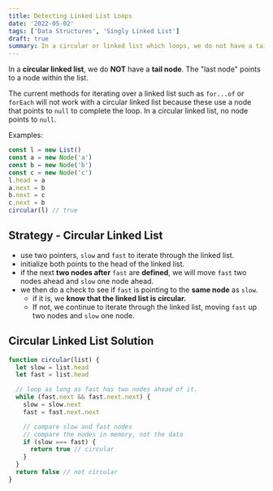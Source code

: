 ```yaml
---
title: Detecting Linked List Loops
date: '2022-05-02'
tags: ['Data Structures', 'Singly Linked List']
draft: true
summary: In a circular or linked list which loops, we do not have a tail. The 'last' node in the list will point to a node in the list. This algorithm will detect if this has occurred.
---
```


In a **circular linked list**, we do **NOT** have a **tail node**. The "last node" points to a node within the list.

The current methods for iterating over a linked list such as `for...of` or `forEach` will not work with a circular linked list because these use a node that points to `null` to complete the loop. In a circular linked list, no node points to `null`.

Examples:

```js
const l = new List()
const a = new Node('a')
const b = new Node('b')
const c = new Node('c')
l.head = a
a.next = b
b.next = c
c.next = b
circular(l) // true
```

## Strategy - Circular Linked List

- use two pointers, `slow` and `fast` to iterate through the linked list.
- initialize both points to the head of the linked list.
- if the next **two nodes after** `fast` are **defined**, we will move `fast` two nodes ahead and `slow` one node ahead.
- we then do a check to see if `fast` is pointing to the **same node** as `slow`.
  - if it is, we **know that the linked list is circular.**
  - If not, we continue to iterate through the linked list, moving `fast` up two nodes and `slow` one node.

## Circular Linked List Solution

```js
function circular(list) {
  let slow = list.head
  let fast = list.head

  // loop as long as fast has two nodes ahead of it.
  while (fast.next && fast.next.next) {
    slow = slow.next
    fast = fast.next.next

    // compare slow and fast nodes
    // compare the nodes in memory, not the data
    if (slow === fast) {
      return true // circular
    }
  }
  return false // not circular
}
```
